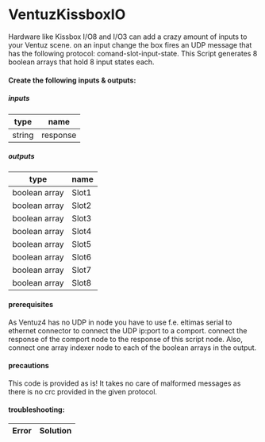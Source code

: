 VentuzKissboxIO
===============

Hardware like Kissbox I/O8 and I/O3 can add a crazy amount of inputs to your Ventuz scene. on an input change the box fires an UDP message that has the following protocol: comand-slot-input-state. This Script generates 8 boolean arrays that hold 8 input states each.  

#### Create the following inputs & outputs:

##### inputs

| type          | name          |
| ------------- |-------------|
| string      | response |

##### outputs

| type          | name          |
| ------------- |-------------|
| boolean array | Slot1 |
| boolean array | Slot2 |
| boolean array | Slot3 |
| boolean array | Slot4 |
| boolean array | Slot5 |
| boolean array | Slot6 |
| boolean array | Slot7 |
| boolean array | Slot8 |

#### prerequisites
As Ventuz4 has no UDP in node you have to use f.e. eltimas serial to ethernet connector to connect the UDP ip:port to a comport. connect the response of the comport node to the response of this script node. Also, connect one array indexer node to each of the boolean arrays in the output. 

#### precautions
This code is provided as is! 
It takes no care of malformed messages as there is no crc provided in the given protocol.

#### troubleshooting:

|Error    | Solution |
|---------|-----|










